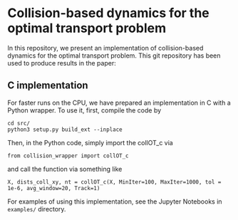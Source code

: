 # Collision-based dynamics for the optimal transport problem

In this repository, we present an implementation of collision-based dynamics for the optimal transport problem. This git repository has been used to produce results in the paper:

## C implementation
For faster runs on the CPU, we have prepared an implementation in C with a Python wrapper. To use it, first, compile the code by

```
cd src/
python3 setup.py build_ext --inplace
```

Then, in the Python code, simply import the collOT_c via
```
from collision_wrapper import collOT_c
```
and call the function via something like
```
X, dists_coll_xy, nt = collOT_c(X, MinIter=100, MaxIter=1000, tol = 1e-6, avg_window=20, Track=1)
```

For examples of using this implementation, see the Jupyter Notebooks in ```examples/``` directory.
